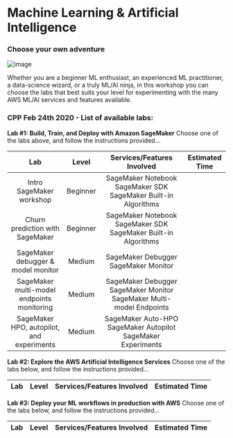 # Machine Learning & Artificial Intelligence

### Choose your own adventure

![image](_media/level.png)

Whether you are a beginner ML enthusiast, an experienced ML practitioner, a data-science wizard, or a truly ML/AI ninja, in this workshop you can choose the labs that best suits your level for experimenting with the many AWS ML/AI services and features available.

### CPP Feb 24th 2020 - List of available labs:

**Lab #1: Build, Train, and Deploy with Amazon SageMaker**
Choose one of the labs above, and follow the instructions provided...

|                     Lab                    |   Level  |                      Services/Features Involved                      | Estimated Time |
|:------------------------------------------:|:--------:|:--------------------------------------------------------------------:|:--------------:|
| Intro SageMaker workshop                   | Beginner |    SageMaker Notebook SageMaker SDK SageMaker Built-in Algorithms    |                |
| Churn prediction with SageMaker            | Beginner |    SageMaker Notebook SageMaker SDK SageMaker Built-in Algorithms    |                |
| SageMaker debugger & model monitor         |  Medium  |                 SageMaker Debugger SageMaker Monitor                 |                |
| SageMaker multi-model endpoints monitoring |  Medium  | SageMaker Debugger SageMaker Monitor SageMaker Multi-model Endpoints |                |
| SageMaker HPO, autopilot, and experiments  |  Medium  | SageMaker Auto-HPO SageMaker Autopilot SageMaker Experiments         |                |

**Lab #2: Explore the AWS Artificial Intelligence Services**
Choose one of the labs below, and follow the instructions provided...

|                     Lab                    |   Level  |                      Services/Features Involved                      | Estimated Time |
|:------------------------------------------:|:--------:|:--------------------------------------------------------------------:|:--------------:|

**Lab #3: Deploy your ML workflows in production with AWS**
Choose one of the labs below, and follow the instructions provided...

|                     Lab                    |   Level  |                      Services/Features Involved                      | Estimated Time |
|:------------------------------------------:|:--------:|:--------------------------------------------------------------------:|:--------------:|
